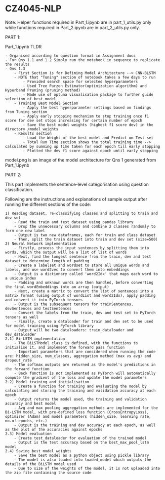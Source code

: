 # CZ4045-NLP

Note: Helper functions required in Part_1.ipynb are in part_1_utils.py only while functions required in Part_2.ipynb are in part_2_utils.py only.


PART 1:

Part_1.ipynb TLDR

    - Organised according to question format in Assignment docs
    - For Qns 1.1 and 1.2 Simply run the notebook in sequence to replicate the results
    - Qns 1.3
        - First Section is for Defining Model Architecture --> CNN-BLSTM
        - NOTE that "Tuning" section of notebook takes a few days to run
            - Provided search space for selected hyperparameters
            - Used Tree Parzen Estimator(optimization algorithm) and Hyperband Pruning (pruning method)
            - Made use of optuna visualisation package to further guide selection of best model
        - Training Best Model Section
            - Apply the best hyperparameter settings based on findings from Tuning section
            - Apply early stopping mechanism to stop training once f1 score for dev set stops increasing for certain number of epoch
            - Save the best model weights (highest f1 score dev) in the directory /model_weights
        - Results section
            - Load the Weight of the best model and Predict on Test set
            - Total Run Time section shows the total training time --> calculated by summing up time taken for each epoch till early stopping
            - Plotted the dev f1 score against epoch until early stopping

model.png is an image of the model architecture for Qns 1 generated from Part_1.ipynb


PART 2:

This part implements the sentence-level categorisation using question classification. 

Following are the instructions and explanations of sample output after running the different sections of the code:

    1) Reading dataset, re-classifying classes and splitting to train and dev set
        - Read the train and test dataset using pandas library
        - Drop the unnecessary columns and combine 2 classes randomly to form one new label
        - Output is two new dataframes, each for train and class dataset
        - Then, split the train dataset into train and dev set (size=500)
    2) Neural Network implementation
        - Firstly, process the input sentences by splitting them into words, which the output will be a list of list of words
        - Next, find the longest sentence from the train, dev and test dataset to determine length of padding
        - Create a labelset and wordset to store all unique words and labels, and use word2vec to convert them into embeddings
        - Output is a dictionary called 'word2Idx' that maps each word to a unique index
        - Padding and unknown words are then handled, before converting the final wordEmbeddings into an array (output)
        - Next, create a matrix to convert the list of sentences into a matrix format (using output of wordList and word2Idx), apply padding and convert it into PyTorch tensors
        - Output is the subsequent tensors for trainSentences, devSentences and testSentences
        - Convert the labels from the train, dev and test set to PyTorch tensors as well
        - Finally, create a dataloader for train and dev set to be used for model training using PyTorch library
        - Output will be two dataloaders: train_dataloader and dev_dataloader
    2.1) Bi-LSTM implementation
        - The BiLSTModel class is defined, with the functions to initialise it, and implement the forward pass function
        - Important parameters that are considered when running the code are: hidden_size, num_classes, aggregation method (max vs avg) and dropout_rate
        - The softmax outputs are returned as the model's predictions in the forward function
        - Back function is not implemented as PyTorch will automatically compute the gradient of the loss and update the model parameters
    2.2) Model training and initialisation
        - Create a function for training and evaluating the model by calculating and storing the training and validation accuracy at each epoch
        - Output returns the model used, the training and validation accuracy and best model 
        - Avg and max pooling aggregation methods are implemented for the Bi-LSTM model, with pre-defined loss function (CrossEntropyLoss), optimizer (Adam) and model parameters (hidden_size, learning rate, no.of epochs, etc.)
        - Output is the training and dev accuracy at each epoch, as well as the plot of the accuracies against epochs
    2.3) Model evaluation
        - Create test_dataloader for evaluation of the trained model
        - Output is the test accuracy based on the best_max_pool_lstm model
    2.4) Saving best model weights
        - Save the best model as a python object using pickle library
        - The model is also loaded into loaded_model which outputs the details of the BiLSTM model used
        - Due to size of the weights of the model, it is not uploaded into the zip file containing the source code
